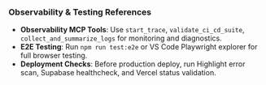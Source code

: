 ### Observability & Testing References

- **Observability MCP Tools**: Use `start_trace`, `validate_ci_cd_suite`, `collect_and_summarize_logs` for monitoring and diagnostics.
- **E2E Testing**: Run `npm run test:e2e` or VS Code Playwright explorer for full browser testing.
- **Deployment Checks**: Before production deploy, run Highlight error scan, Supabase healthcheck, and Vercel status validation.
